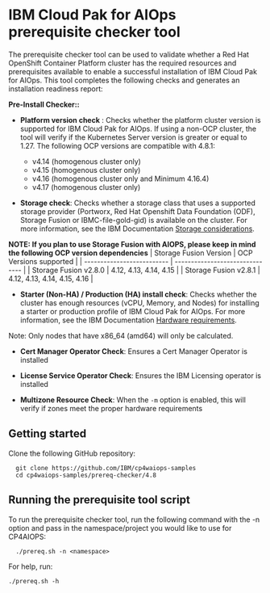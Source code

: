 # IBM Cloud Pak for AIOps prerequisite checker tool

The prerequisite checker tool can be used to validate whether a Red Hat OpenShift Container Platform cluster has the required resources and prerequisites available to enable a successful installation of IBM Cloud Pak for AIOps. This tool completes the following checks and generates an installation readiness report:

**Pre-Install Checker::**

- **Platform version check** : Checks whether the platform cluster version is supported for IBM Cloud Pak for AIOps. If using a non-OCP cluster, the tool will verify if the Kubernetes Server version is greater or equal to 1.27. The following OCP versions are compatible with 4.8.1:
  - v4.14 (homogenous cluster only)
  - v4.15 (homogenous cluster only)
  - v4.16 (homogenous cluster only and Minimum 4.16.4)
  - v4.17 (homogenous cluster only)


- **Storage check**: Checks whether a storage class that uses a supported storage provider (Portworx, Red Hat Openshift Data Foundation (ODF), Storage Fusion or IBMC-file-gold-gid) is available on the cluster. For more information, see the IBM Documentation [Storage considerations](https://ibm.biz/storage_consideration_481).

**NOTE: If you plan to use Storage Fusion with AIOPS, please keep in mind the following OCP version dependencies**
| Storage Fusion Version     | OCP Versions supported          |
| -------------------------- | ------------------------------- |
| Storage Fusion v2.8.0      | 4.12, 4.13, 4.14, 4.15          |
| Storage Fusion v2.8.1      | 4.12, 4.13, 4.14, 4.15, 4.16    |



- **Starter (Non-HA) / Production (HA) install check**: Checks whether the cluster has enough resources (vCPU, Memory, and Nodes) for installing a starter or production profile of IBM Cloud Pak for AIOps. For more information, see the IBM Documentation [Hardware requirements](https://ibm.biz/aiops_hardware_481).

Note: Only nodes that have x86_64 (amd64) will only be calculated.

- **Cert Manager Operator Check**: Ensures a Cert Manager Operator is installed

- **License Service Operator Check**: Ensures the IBM Licensing operator is installed

- **Multizone Resource Check**: When the `-m` option is enabled, this will verify if zones meet the proper hardware requirements

## Getting started

Clone the following GitHub repository:

```
  git clone https://github.com/IBM/cp4waiops-samples
  cd cp4waiops-samples/prereq-checker/4.8
```

## Running the prerequisite tool script

To run the prerequisite checker tool, run the following command with the -n option and pass in the namespace/project you would like to use for CP4AIOPS:
```
  ./prereq.sh -n <namespace>
```

For help, run:
```
./prereq.sh -h
```
